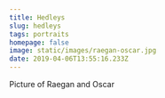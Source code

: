 ```yaml
---
title: Hedleys
slug: hedleys
tags: portraits
homepage: false
image: static/images/raegan-oscar.jpg
date: 2019-04-06T13:55:16.233Z
---
```

Picture of Raegan and Oscar
